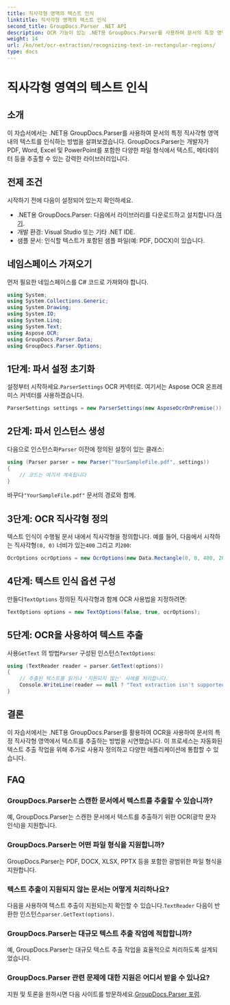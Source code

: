 ```yaml
---
title: 직사각형 영역의 텍스트 인식
linktitle: 직사각형 영역의 텍스트 인식
second_title: GroupDocs.Parser .NET API
description: OCR 기능이 있는 .NET용 GroupDocs.Parser를 사용하여 문서의 특정 영역에서 텍스트를 인식하는 방법을 알아보세요.
weight: 14
url: /ko/net/ocr-extraction/recognizing-text-in-rectangular-regions/
type: docs
---
```

# 직사각형 영역의 텍스트 인식

## 소개
이 자습서에서는 .NET용 GroupDocs.Parser를 사용하여 문서의 특정 직사각형 영역 내의 텍스트를 인식하는 방법을 살펴보겠습니다. GroupDocs.Parser는 개발자가 PDF, Word, Excel 및 PowerPoint를 포함한 다양한 파일 형식에서 텍스트, 메타데이터 등을 추출할 수 있는 강력한 라이브러리입니다.
## 전제 조건
시작하기 전에 다음이 설정되어 있는지 확인하세요.
-  .NET용 GroupDocs.Parser: 다음에서 라이브러리를 다운로드하고 설치합니다.[여기](https://releases.groupdocs.com/parser/net/).
- 개발 환경: Visual Studio 또는 기타 .NET IDE.
- 샘플 문서: 인식할 텍스트가 포함된 샘플 파일(예: PDF, DOCX)이 있습니다.

## 네임스페이스 가져오기
먼저 필요한 네임스페이스를 C# 코드로 가져와야 합니다.
```csharp
using System;
using System.Collections.Generic;
using System.Drawing;
using System.IO;
using System.Linq;
using System.Text;
using Aspose.OCR;
using GroupDocs.Parser.Data;
using GroupDocs.Parser.Options;
```
## 1단계: 파서 설정 초기화
 설정부터 시작하세요.`ParserSettings` OCR 커넥터로. 여기서는 Aspose OCR 온프레미스 커넥터를 사용하겠습니다.
```csharp
ParserSettings settings = new ParserSettings(new AsposeOcrOnPremise());
```
## 2단계: 파서 인스턴스 생성
 다음으로 인스턴스화`Parser` 이전에 정의된 설정이 있는 클래스:
```csharp
using (Parser parser = new Parser("YourSampleFile.pdf", settings))
{
    // 코드는 여기서 계속됩니다
}
```
 바꾸다`"YourSampleFile.pdf"` 문서의 경로와 함께.
## 3단계: OCR 직사각형 정의
 텍스트 인식이 수행될 문서 내에서 직사각형을 정의합니다. 예를 들어, 다음에서 시작하는 직사각형`(0, 0)` 너비가 있는`400` 그리고 키`200`:
```csharp
OcrOptions ocrOptions = new OcrOptions(new Data.Rectangle(0, 0, 400, 200));
```
## 4단계: 텍스트 인식 옵션 구성
 만들다`TextOptions` 정의된 직사각형과 함께 OCR 사용법을 지정하려면:
```csharp
TextOptions options = new TextOptions(false, true, ocrOptions);
```
## 5단계: OCR을 사용하여 텍스트 추출
 사용`GetText` 의 방법`Parser` 구성된 인스턴스`TextOptions`:
```csharp
using (TextReader reader = parser.GetText(options))
{
    // 추출된 텍스트를 읽거나 '지원되지 않는' 사례를 처리합니다.
    Console.WriteLine(reader == null ? "Text extraction isn't supported" : reader.ReadToEnd());
}
```

## 결론
이 자습서에서는 .NET용 GroupDocs.Parser를 활용하여 OCR을 사용하여 문서의 특정 직사각형 영역에서 텍스트를 추출하는 방법을 시연했습니다. 이 프로세스는 자동화된 텍스트 추출 작업을 위해 추가로 사용자 정의하고 다양한 애플리케이션에 통합할 수 있습니다.

## FAQ
### GroupDocs.Parser는 스캔한 문서에서 텍스트를 추출할 수 있습니까?
예, GroupDocs.Parser는 스캔한 문서에서 텍스트를 추출하기 위한 OCR(광학 문자 인식)을 지원합니다.
### GroupDocs.Parser는 어떤 파일 형식을 지원합니까?
GroupDocs.Parser는 PDF, DOCX, XLSX, PPTX 등을 포함한 광범위한 파일 형식을 지원합니다.
### 텍스트 추출이 지원되지 않는 문서는 어떻게 처리하나요?
 다음을 사용하여 텍스트 추출이 지원되는지 확인할 수 있습니다.`TextReader` 다음이 반환한 인스턴스`parser.GetText(options)`.
### GroupDocs.Parser는 대규모 텍스트 추출 작업에 적합합니까?
예, GroupDocs.Parser는 대규모 텍스트 추출 작업을 효율적으로 처리하도록 설계되었습니다.
### GroupDocs.Parser 관련 문제에 대한 지원은 어디서 받을 수 있나요?
 지원 및 토론을 원하시면 다음 사이트를 방문하세요.[GroupDocs.Parser 포럼](https://forum.groupdocs.com/c/parser/17).